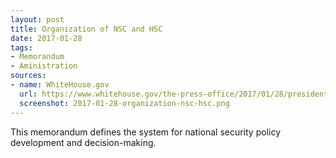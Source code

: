 ```yaml
---
layout: post
title: Organization of NSC and HSC
date: 2017-01-28
tags:
- Memorandum
- Aministration
sources:
- name: WhiteHouse.gov
  url: https://www.whitehouse.gov/the-press-office/2017/01/28/presidential-memorandum-organization-national-security-council-and
  screenshot: 2017-01-28-organization-nsc-hsc.png
---
```

This memorandum defines the system for national security policy development and decision-making.